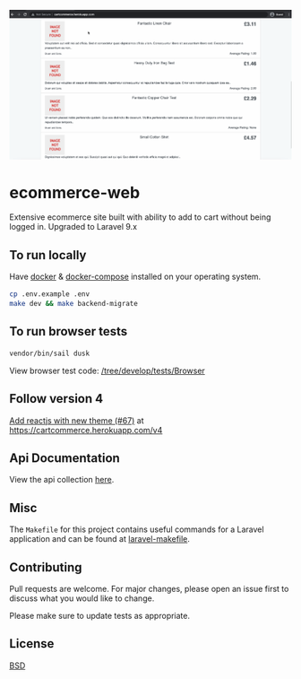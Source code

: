 ![ecommerce.gif](https://raw.githubusercontent.com/kkamara/ecommerce/develop/public/ecommerce.gif)

# ecommerce-web

Extensive ecommerce site built with ability to add to cart without being logged in. Upgraded to Laravel 9.x 

## To run locally

Have [docker](https://docs.docker.com/engine/install/) & [docker-compose](https://docs.docker.com/compose/install/) installed on your operating system.

```bash
cp .env.example .env
make dev && make backend-migrate
```

## To run browser tests

```bash
vendor/bin/sail dusk
```

View browser test code: [/tree/develop/tests/Browser](https://github.com/kkamara/ecommerce/tree/develop/tests/Browser)

## Follow version 4

[Add reactjs with new theme (#67)](https://github.com/kkamara/ecommerce/issues/67) at https://cartcommerce.herokuapp.com/v4

## Api Documentation

View the api collection [here](https://documenter.getpostman.com/view/17125932/UVkvJYGS).

## Misc

The `Makefile` for this project contains useful commands for a Laravel application and can be found at [laravel-makefile](https://github.com/kkamara/laravel-makefile).

## Contributing
Pull requests are welcome. For major changes, please open an issue first to discuss what you would like to change.

Please make sure to update tests as appropriate.

## License
[BSD](https://opensource.org/licenses/BSD-3-Clause)
